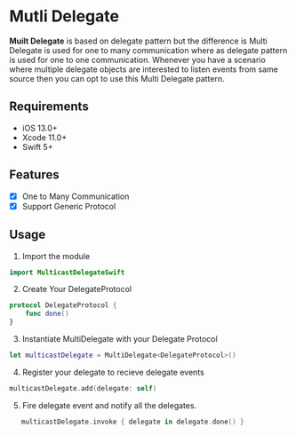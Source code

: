 # Mutli Delegate

**Muilt Delegate** is based on delegate pattern but the difference is Multi Delegate is used for one to many communication where as delegate pattern is used for one to one communication. Whenever you have a scenario where multiple delegate objects are interested to listen events from same source then you can opt to use this Multi Delegate pattern.

## Requirements

- iOS 13.0+ 
- Xcode 11.0+
- Swift 5+

## Features

- [x] One to Many Communication
- [x] Support Generic Protocol

## Usage

1. Import the module

```swift
import MulticastDelegateSwift
```

2. Create Your DelegateProtocol

```swift
protocol DelegateProtocol {
    func done()
}
```

3. Instantiate MultiDelegate with your Delegate Protocol

```swift
let multicastDelegate = MultiDelegate<DelegateProtocol>()
```

4. Register your delegate to recieve delegate events

```swift
multicastDelegate.add(delegate: self)
```

5. Fire delegate event and notify all the delegates.

```swift
   multicastDelegate.invoke { delegate in delegate.done() }
```
